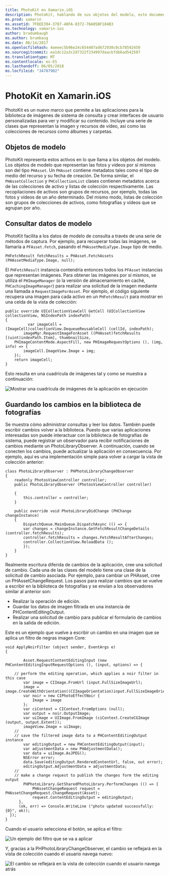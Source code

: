 ```yaml
---
title: PhotoKit en Xamarin.iOS
description: PhotoKit, hablando de sus objetos del modelo, este documento describe cómo consultar los datos de modelo y guardar los cambios en la biblioteca de fotografías.
ms.prod: xamarin
ms.assetid: 7FDEE394-3787-40FA-8372-76A05BF184B3
ms.technology: xamarin-ios
author: bradumbaugh
ms.author: brumbaug
ms.date: 06/14/2017
ms.openlocfilehash: 4aeeec5b96e24c654407ad672930c0cb78592450
ms.sourcegitcommit: ea1dc12a3c2d7322f234997daacbfdb6ad542507
ms.translationtype: MT
ms.contentlocale: es-ES
ms.lasthandoff: 06/05/2018
ms.locfileid: "34787902"
---
```

# <a name="photokit-in-xamarinios"></a>PhotoKit en Xamarin.iOS

PhotoKit es un nuevo marco que permite a las aplicaciones para la biblioteca de imágenes de sistema de consulta y crear interfaces de usuario personalizadas para ver y modificar su contenido. Incluye una serie de clases que representan la imagen y recursos de vídeo, así como las colecciones de recursos como álbumes y carpetas.

## <a name="model-objects"></a>Objetos de modelo

PhotoKit representa estos activos en lo que llama a los objetos del modelo. Los objetos de modelo que representan las fotos y vídeos por sí mismos son del tipo `PHAsset`. Un `PHAsset` contiene metadatos tales como el tipo de medio del recurso y su fecha de creación.
De forma similar, el `PHAssetCollection` y `PHCollectionList` clases contienen metadatos acerca de las colecciones de activo y listas de colección respectivamente. Las recopilaciones de activos son grupos de recursos, por ejemplo, todas las fotos y vídeos de un año determinado. Del mismo modo, listas de colección son grupos de colecciones de activos, como fotografías y vídeos que se agrupan por año.

## <a name="querying-model-data"></a>Consultar datos de modelo

PhotoKit facilita a los datos de modelo de consulta a través de una serie de métodos de captura. Por ejemplo, para recuperar todas las imágenes, se llamaría a `PFAsset.Fetch`, pasando el `PHAssetMediaType.Image` tipo de medio.

    PHFetchResult fetchResults = PHAsset.FetchAssets (PHAssetMediaType.Image, null);

El `PHFetchResult` instancia contendría entonces todos los `PFAsset` instancias que representan imágenes. Para obtener las imágenes por sí mismos, se utiliza el `PHImageManager` (o la versión de almacenamiento en caché, `PHCachingImageManager`) para realizar una solicitud de la imagen mediante una llamada a `RequestImageForAsset`. Por ejemplo, el código siguiente recupera una imagen para cada activo en un `PHFetchResult` para mostrar en una celda de la vista de colección:


    public override UICollectionViewCell GetCell (UICollectionView collectionView, NSIndexPath indexPath)
    {
              var imageCell = (ImageCell)collectionView.DequeueReusableCell (cellId, indexPath);
            imageMgr.RequestImageForAsset ((PHAsset)fetchResults [(uint)indexPath.Item], thumbnailSize,
        PHImageContentMode.AspectFill, new PHImageRequestOptions (), (img, info) => {
            imageCell.ImageView.Image = img;
        });
        return imageCell;
    }

Esto resulta en una cuadrícula de imágenes tal y como se muestra a continuación:

![](photokit-images/image4.png "Mostrar una cuadrícula de imágenes de la aplicación en ejecución")
 
## <a name="saving-changes-to-the-photo-library"></a>Guardando los cambios en la biblioteca de fotografías

Se muestra cómo administrar consultas y leer los datos. También puede escribir cambios volver a la biblioteca. Puesto que varias aplicaciones interesadas son puede interactuar con la biblioteca de fotografías de sistema, puede registrar un observador para recibir notificaciones de cambios mediante un PhotoLibraryObserver. A continuación, cuando se conecten los cambios, puede actualizar la aplicación en consecuencia. Por ejemplo, aquí es una implementación simple para volver a cargar la vista de colección anterior:

    class PhotoLibraryObserver : PHPhotoLibraryChangeObserver
    {
        readonly PhotosViewController controller;
        public PhotoLibraryObserver (PhotosViewController controller)
        
        {
            this.controller = controller;
        }
    
        public override void PhotoLibraryDidChange (PHChange changeInstance)
        {
            DispatchQueue.MainQueue.DispatchAsync (() => {
            var changes = changeInstance.GetFetchResultChangeDetails (controller.fetchResults);
            controller.fetchResults = changes.FetchResultAfterChanges;
            controller.CollectionView.ReloadData ();
            });
        }
    }
    
Realmente escritura diferida de cambios de la aplicación, cree una solicitud de cambio. Cada una de las clases del modelo tiene una clase de la solicitud de cambio asociada. Por ejemplo, para cambiar un PHAsset, cree un PHAssetChangeRequest. Los pasos para realizar cambios que se vuelve a escribir en la biblioteca de fotografías y se envían a los observadores similar al anterior son:

-   Realizar la operación de edición.
-   Guardar los datos de imagen filtrada en una instancia de PHContentEditingOutput.
-   Realizar una solicitud de cambio para publicar el formulario de cambios en la salida de edición.

Este es un ejemplo que vuelve a escribir un cambio en una imagen que se aplica un filtro de negras imagen Core:

    void ApplyNoirFilter (object sender, EventArgs e)
    {
            
            Asset.RequestContentEditingInput (new PHContentEditingInputRequestOptions (), (input, options) => {
            
        // perform the editing operation, which applies a noir filter in this case
            var image = CIImage.FromUrl (input.FullSizeImageUrl);
            image = image.CreateWithOrientation((CIImageOrientation)input.FullSizeImageOrientation);
            var noir = new CIPhotoEffectNoir {
                Image = image
            };
            var ciContext = CIContext.FromOptions (null);
            var output = noir.OutputImage;
            var uiImage = UIImage.FromImage (ciContext.CreateCGImage (output, output.Extent));
            imageView.Image = uiImage;
        //
        // save the filtered image data to a PHContentEditingOutput instance
            var editingOutput = new PHContentEditingOutput(input);
            var adjustmentData = new PHAdjustmentData();
            var data = uiImage.AsJPEG();
            NSError error;
            data.Save(editingOutput.RenderedContentUrl, false, out error);
            editingOutput.AdjustmentData = adjustmentData;
        //
        // make a change request to publish the changes form the editing output
            PHPhotoLibrary.GetSharedPhotoLibrary.PerformChanges (() => {
                PHAssetChangeRequest request = PHAssetChangeRequest.ChangeRequest(Asset);
                request.ContentEditingOutput = editingOutput;
          },
          (ok, err) => Console.WriteLine ("photo updated successfully: {0}", ok));
      });
    }
    
Cuando el usuario selecciona el botón, se aplica el filtro:

![](photokit-images/image5.png "Un ejemplo del filtro que se va a aplicar")
 
Y, gracias a la PHPhotoLibraryChangeObserver, el cambio se reflejará en la vista de colección cuando el usuario navega nuevo:

![](photokit-images/image6.png "El cambio se reflejará en la vista de colección cuando el usuario navega atrás")
